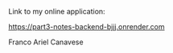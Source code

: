 Link to my online application:

https://part3-notes-backend-bjjj.onrender.com

Franco Ariel Canavese